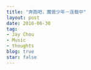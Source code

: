```yaml
---
title: "奔跑吧，魔兽少年－连载中"
layout: post
date: 2016-06-30
tag:
- Jay Chou
- Music
- thoughts
blog: true
star: false
---
```

